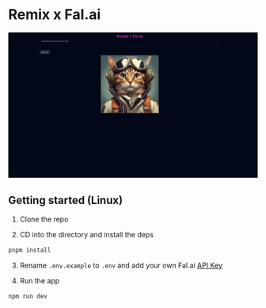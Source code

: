 # Remix x Fal.ai

![Remix x Fal.ai](preview.png)

## Getting started (Linux)

1. Clone the repo

2. CD into the directory and install the deps

```bash
pnpm install
```

3. Rename `.env.example` to `.env` and add your own Fal.ai [API Key](https://www.fal.ai/dashboard/keys)

4. Run the app

```bash
npm run dev
```
